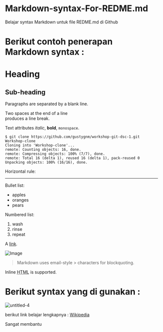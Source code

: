 # Markdown-syntax-For-REDME.md
Belajar syntax Markdown untuk file REDME.md di Github

# Berikut contoh penerapan Markdown syntax :

Heading
=======

## Sub-heading
 
Paragraphs are separated
by a blank line.

Two spaces at the end of a line  
produces a line break.

Text attributes _italic_, 
**bold**, `monospace`.

```
$ git clone https://github.com/gustygnm/workshop-git-dsc-1.git Workshop-clone
Cloning into 'Workshop-clone'...
remote: Counting objects: 16, done.
remote: Compressing objects: 100% (7/7), done.
remote: Total 16 (delta 1), reused 16 (delta 1), pack-reused 0
Unpacking objects: 100% (16/16), done.
```

Horizontal rule:

---

Bullet list:

  * apples
  * oranges
  * pears

Numbered list:

  1. wash
  2. rinse
  3. repeat

A [link](http://example.com).

![Image](https://res.cloudinary.com/practicaldev/image/fetch/s--BxKUigdu--/c_limit%2Cf_auto%2Cfl_progressive%2Cq_auto%2Cw_880/https://dev-to-uploads.s3.amazonaws.com/uploads/articles/l4vi0onvol67ym27pmt6.jpg)

> Markdown uses email-style > characters for blockquoting.

Inline <abbr title="Hypertext Markup Language">HTML</abbr> is supported.

# Berikut syntax yang di gunakan :
![untitled-4](https://user-images.githubusercontent.com/23120897/38767765-3898d5ba-401a-11e8-8e11-81b845f41bff.png)

berikut link belajar lengkapnya : [Wikipedia](https://en.wikipedia.org/wiki/Markdown)

Sangat membantu
